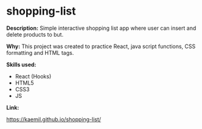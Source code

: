# shopping-list

**Description:** 
Simple interactive shopping list app where user can insert and delete products to but.

**Why:** 
This project was created to practice React, java script functions, CSS formatting and HTML tags.

**Skills used:**
- React (Hooks)
- HTML5
- CSS3
- JS

**Link:**

https://kaemil.github.io/shopping-list/
